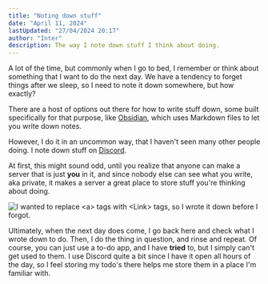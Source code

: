 ```yaml
---
title: "Noting down stuff"
date: "April 11, 2024"
lastUpdated: "27/04/2024 20:17"
author: "Inter"
description: The way I note down stuff I think about doing.
---
```


A lot of the time, but commonly when I go to bed, I remember or think about something that I want to do the next day. We have a tendency to forget things after we sleep, so I need to note it down somewhere, but how exactly?

There are a host of options out there for how to write stuff down, some built specifically for that purpose, like [Obsidian](https://obsidian.md/), which uses Markdown files to let you write down notes.

However, I do it in an uncommon way, that I haven't seen many other people doing. I note down stuff on [Discord](https://discord.com). 

At first, this might sound odd, until you realize that anyone can make a server that is just **you** in it, and since nobody else can see what you write, aka private, it makes a server a great place to store stuff you're thinking about doing.

<img src="/images/noting-down-stuff/note.png" alt="I wanted to replace <a> tags with <Link> tags, so I wrote it down before I forgot.">

Ultimately, when the next day does come, I go back here and check what I wrote down to do. Then, I do the thing in question, and rinse and repeat. Of course, you can just use a to-do app, and I have **tried** to, but I simply can't get used to them. I use Discord quite a bit since I have it open all hours of the day, so I feel storing my todo's there helps me store them in a place I'm familiar with.